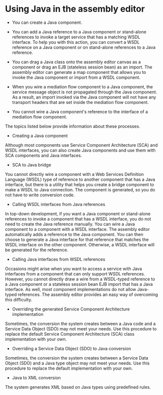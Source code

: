 <!-- image -->

# Using Java in the assembly editor

- You can create a Java component.
- You can add a Java reference to a Java component or stand-alone references
to invoke a target service that has a matching WSDL interface. To help you
with this action, you can convert a WSDL reference on a Java component
or on stand-alone references to a Java reference.
- You can drag a Java class onto the assembly editor canvas
as a component or drag an EJB (stateless session bean) as an import. The assembly
editor can generate a map component that allows you to invoke the Java component
or import from a WSDL component.

- When you wire a mediation flow component to a Java component, the service message object
is not propagated through the Java component. As a result, an import invoked
via the Java component will not have any transport headers that
are set inside the mediation flow component.
- You cannot wire a Java component's reference to the interface
of a mediation flow component.

The topics listed below provide information about these processes.

- Creating a Java component

Although most components use Service Component Architecture (SCA) and WSDL interfaces, you can also create Java components and use them with SCA components and Java interfaces.
- SCA to Java bridge

You cannot directly wire a component with a Web Services Definition Language (WSDL) type of reference to another component that has a Java interface, but there is a utility that helps you create a bridge component to make a WSDL to Java connection. The component is generated, so you do not have to write conversion code.
- Calling WSDL interfaces from Java references

In top-down development, if you want a Java component or stand-alone references to invoke a component that has a WSDL interface, you do not need to create the Java reference manually. You can wire a Java component to a component with a WSDL interface. The assembly editor automatically adds a reference to the Java component. You can then choose to generate a Java interface for that reference that matches the WSDL interface on the other component. Otherwise, a WSDL interface will be generated for the reference.
- Calling Java interfaces from WSDL references

Occasions might arise when you want to access a service with Java interfaces from a component that can only support WSDL references. However, you cannot directly draw a wire from a WSDL-typed reference to a Java component or a stateless session bean EJB import that has a Java interface. As well, most component implementations do not allow Java-typed references. The assembly editor provides an easy way of overcoming this difficulty.
- Overriding the generated Service Component Architecture implementation

Sometimes, the conversion the system creates between a Java code and a Service Data Object (SDO) may not meet your needs. Use this procedure to replace the default Service Component Architecture (SCA) class implementation with your own.
- Overriding a Service Data Object (SDO) to Java conversion

Sometimes, the conversion the system creates between a Service Data Object (SDO) and a Java type object may not meet your needs. Use this procedure to replace the default implementation with your own.
- Java to XML conversion

The system generates XML based on Java types using predefined rules.